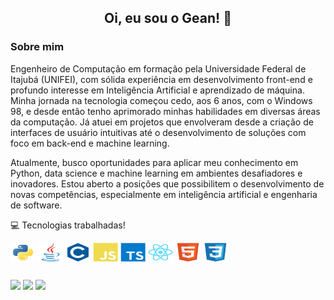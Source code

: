 <div align="center">
  <h2>Oi, eu sou o Gean! 👋</h2>
</div>



  <h3>Sobre mim</h3>
<p>
Engenheiro de Computação em formação pela Universidade Federal de Itajubá (UNIFEI), com sólida experiência em desenvolvimento front-end e profundo interesse em Inteligência Artificial e aprendizado de máquina. Minha jornada na tecnologia começou cedo, aos 6 anos, com o Windows 98, e desde então tenho aprimorado minhas habilidades em diversas áreas da computação. Já atuei em projetos que envolveram desde a criação de interfaces de usuário intuitivas até o desenvolvimento de soluções com foco em back-end e machine learning.</p>

<p>
Atualmente, busco oportunidades para aplicar meu conhecimento em Python, data science e machine learning em ambientes desafiadores e inovadores. Estou aberto a posições que possibilitem o desenvolvimento de novas competências, especialmente em inteligência artificial e engenharia de software.</p>
  <p>💻 Tecnologias trabalhadas!</p>
  <div style="display: inline_block">
  <img align="center" alt="Gean-Python" height="30" width="40" src="https://raw.githubusercontent.com/devicons/devicon/master/icons/python/python-original.svg">
  <img align="center" alt="Gean-Java" height="30" width="40" src="https://raw.githubusercontent.com/devicons/devicon/master/icons/java/java-original.svg">
  <img align="center" alt="Gean-Python" height="30" width="40" src="https://raw.githubusercontent.com/devicons/devicon/master/icons/c/c-plain.svg">
  <img align="center" alt="Gean-Js" height="30" width="40" src="https://raw.githubusercontent.com/devicons/devicon/master/icons/javascript/javascript-plain.svg">
  <img align="center" alt="Gean-Ts" height="30" width="40" src="https://raw.githubusercontent.com/devicons/devicon/master/icons/typescript/typescript-plain.svg">
  <img align="center" alt="Gean-React" height="30" width="40" src="https://raw.githubusercontent.com/devicons/devicon/master/icons/react/react-original.svg">
  <img align="center" alt="Gean-HTML" height="30" width="40" src="https://raw.githubusercontent.com/devicons/devicon/master/icons/html5/html5-original.svg">
  <img align="center" alt="Gean-CSS" height="30" width="40" src="https://raw.githubusercontent.com/devicons/devicon/master/icons/css3/css3-original.svg">
  
</div>

##

<div> 
<a href = "mailto: geancarlosgmartkns@gmail.com"><img src="https://img.shields.io/badge/-Gmail-%23EA4335?style=for-the-badge&logo=gmail&logoColor=white"></a>
<a href="https://www.instagram.com/geangmartins/" target="_blank"><img src="https://img.shields.io/badge/-Instagram-%23E4405F?style=for-the-badge&logo=instagram&logoColor=white"></a>
<a href="https://www.linkedin.com/in/geangon%C3%A7alves/" target="_blank"><img src="https://img.shields.io/badge/-LinkedIn-%230077B5?style=for-the-badge&logo=linkedin&logoColor=white"></a> 
</div>
